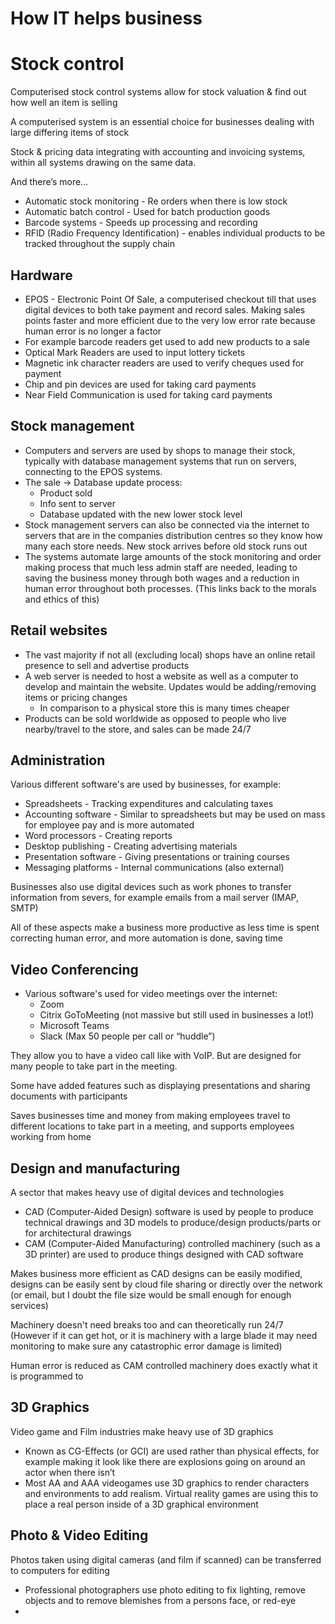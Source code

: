 # How IT helps business

# Stock control

Computerised stock control systems allow for stock valuation & find out how well an item is selling

A computerised system is an essential choice for businesses dealing with large differing items of stock

Stock & pricing data integrating with accounting and invoicing systems, within all systems drawing on the same data.

And there’s more…

- Automatic stock monitoring - Re orders when there is low stock
- Automatic batch control - Used for batch production goods
- Barcode systems - Speeds up processing and recording
- RFID (Radio Frequency Identification) - enables individual products to be tracked throughout the supply chain

## Hardware

- EPOS - Electronic Point Of Sale, a computerised checkout till that uses digital devices to both take payment and record sales. Making sales points faster and more efficient due to the very low error rate because human error is no longer a factor
- For example barcode readers get used to add new products to a sale
- Optical Mark Readers are used to input lottery tickets
- Magnetic ink character readers are used to verify cheques used for payment
- Chip and pin devices are used for taking card payments
- Near Field Communication is used for taking card payments

## Stock management

- Computers and servers are used by shops to manage their stock, typically with database management systems that run on servers, connecting to the EPOS systems.
- The sale → Database update process:
    - Product sold
    - Info sent to server
    - Database updated with the new lower stock level
- Stock management servers can also be connected via the internet to servers that are in the companies distribution centres so they know how many each store needs. New stock arrives before old stock runs out
- The systems automate large amounts of the stock monitoring and order making process that much less admin staff are needed, leading to saving the business money through both wages and a reduction in human error throughout both processes. (This links back to the morals and ethics of this)

## Retail websites

- The vast majority if not all (excluding local) shops have an online retail presence to sell and advertise products
- A web server is needed to host a website as well as a computer to develop and maintain the website. Updates would be adding/removing items or pricing changes
    - In comparison to a physical store this is many times cheaper
- Products can be sold worldwide as opposed to people who live nearby/travel to the store, and sales can be made 24/7

## Administration

Various different software's are used by businesses, for example:

- Spreadsheets - Tracking expenditures and calculating taxes
- Accounting software - Similar to spreadsheets but may be used on mass for employee pay and is more automated
- Word processors - Creating reports
- Desktop publishing - Creating advertising materials
- Presentation software - Giving presentations or training courses
- Messaging platforms - Internal communications (also external)

Businesses also use digital devices such as work phones to transfer information from severs, for example emails from a mail server (IMAP, SMTP)

All of these aspects make a business more productive as less time is spent correcting human error, and more automation is done, saving time

## Video Conferencing

- Various software's used for video meetings over the internet:
    - Zoom
    - Citrix GoToMeeting (not massive but still used in businesses a lot!)
    - Microsoft Teams
    - Slack (Max 50 people per call  or “huddle”)

They allow you to have a video call like with VoIP. But are designed for many people to take part in the meeting.

Some have added features such as displaying presentations and sharing documents with participants

Saves businesses time and money from making employees travel to different locations to take part in a meeting, and supports employees working from home

## Design and manufacturing

A sector that makes heavy use of digital devices and technologies

- CAD (Computer-Aided Design) software is used by people to produce technical drawings and 3D models to produce/design products/parts or for architectural drawings
- CAM (Computer-Aided Manufacturing) controlled machinery (such as a 3D printer) are used to produce things designed with CAD software

Makes business more efficient as CAD designs can be easily modified, designs can be easily sent by cloud file sharing or directly over the network (or email, but I doubt the file size would be small enough for enough services)

Machinery doesn't need breaks too and can theoretically run 24/7 (However if it can get hot, or it is machinery with a large blade it may need monitoring to make sure any catastrophic error damage is limited)

Human error is reduced as CAM controlled machinery does exactly what it is programmed to

## 3D Graphics

Video game and Film industries make heavy use of 3D graphics

- Known as CG-Effects (or GCI) are used rather than physical effects, for example making it look like there are explosions going on around an actor when there isn’t
- Most AA and AAA videogames use 3D graphics to render characters and environments to add realism. Virtual reality games are using this to place a real person inside of a 3D graphical environment

## Photo & Video Editing

Photos taken using digital cameras (and film if scanned) can be transferred to computers for editing

- Professional photographers use photo editing to fix lighting, remove objects and to remove blemishes from a persons face, or red-eye
-